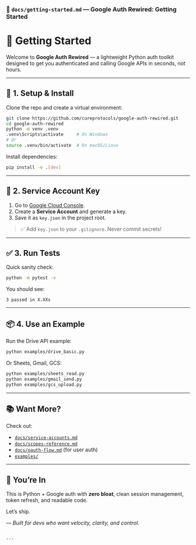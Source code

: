 ### 📄 `docs/getting-started.md` — **Google Auth Rewired: Getting Started**


# 🚀 Getting Started

Welcome to **Google Auth Rewired** — a lightweight Python auth toolkit designed to get you authenticated and calling Google APIs in seconds, not hours.

---

## 🔧 1. Setup & Install

Clone the repo and create a virtual environment:

```bash
git clone https://github.com/cureprotocols/google-auth-rewired.git
cd google-auth-rewired
python -m venv .venv
.venv\Scripts\activate     # On Windows
# Or
source .venv/bin/activate  # On macOS/Linux
```

Install dependencies:

```bash
pip install -e .[dev]
```

---

## 🔑 2. Service Account Key

1. Go to [Google Cloud Console](https://console.cloud.google.com/).
2. Create a **Service Account** and generate a key.
3. Save it as `key.json` in the project root.

> ✅ Add `key.json` to your `.gitignore`. Never commit secrets!

---

## ✅ 3. Run Tests

Quick sanity check:

```bash
python -m pytest -v
```

You should see:

```
3 passed in X.XXs
```

---

## 📦 4. Use an Example

Run the Drive API example:

```bash
python examples/drive_basic.py
```

Or Sheets, Gmail, GCS:

```bash
python examples/sheets_read.py
python examples/gmail_send.py
python examples/gcs_upload.py
```

---

## 📚 Want More?

Check out:

- [`docs/service-accounts.md`](service-accounts.md)
- [`docs/scopes-reference.md`](scopes-reference.md)
- [`docs/oauth-flow.md`](oauth-flow.md) (for user auth)
- [`examples/`](../examples)

---

## 🙌 You’re In

This is Python + Google auth with **zero bloat**, clean session management, token refresh, and readable code.

Let’s ship.

—
*Built for devs who want velocity, clarity, and control.*
```

---
